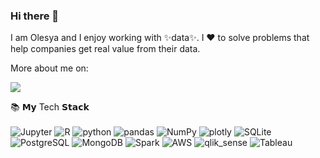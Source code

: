 ### Hi there 👋

I am Olesya and I enjoy working with ✨data✨. I ❤️ to solve problems that help companies get real value from their data.

More about me on:
<!-- [<img src="https://img.shields.io/badge/linkedin-%230077B5.svg?&style=for-the-badge&logo=linkedin&logoColor=white"/>](https://ca.linkedin.com/in/olesya-irkhina-3a890765) -->

[<img src="https://img.shields.io/badge/-linkedin-05122A?style=flat&logo=linkedin"/>](https://ca.linkedin.com/in/olesya-irkhina-3a890765)

<!-- <details>
	<summary>:books:&nbsp;&nbsp;&nbsp;<b>𝗠𝘆 Tech 𝗦𝘁𝗮𝗰𝗸</b></summary>
	<br/> -->
 
<!-- 
![VBScript](https://img.shields.io/badge/-VBScript-05122A?style=flat&logo=VBScript)&nbsp;
![python](https://img.shields.io/badge/-python-05122A?style=flat&logo=python)&nbsp;
![pandas](https://img.shields.io/badge/-pandas-05122A?style=flat&logo=pandas)&nbsp;
![matplotlib](https://img.shields.io/badge/-matplotlib-05122A?style=flat&logo=matplotlib)&nbsp;
![matplotlib](https://img.shields.io/badge/-matplotlib-05122A?style=flat&logo=matplotlib)&nbsp;
![HTML5](https://img.shields.io/badge/-HTML5-05122A?style=flat&logo=HTML5)&nbsp;
![CSS3](https://img.shields.io/badge/-CSS3-05122A?style=flat&logo=CSS3)&nbsp;
![JavaScript](https://img.shields.io/badge/-JavaScript-05122A?style=flat&logo=JavaScript)&nbsp;
![PostgreSQL](https://img.shields.io/badge/PostgreSQL-05122A?style=flat&logo=postgresql)&nbsp;
![Spark](https://img.shields.io/badge/-Apache_Spark-05122A?style=flat&logo=apache-spark)&nbsp;
![AWS](https://img.shields.io/badge/-AWS-05122A?style=flat&logo=Amazon-AWS)&nbsp; -->


<!--  </details> -->
:books: 𝗠𝘆 Tech 𝗦𝘁𝗮𝗰𝗸
</br>
</br>
![Jupyter](https://img.shields.io/badge/-Jupyter-05122A?style=flat&logo=Jupyter)
![R](https://img.shields.io/badge/-R-05122A?style=flat&logo=R)
![python](https://img.shields.io/badge/-python-05122A?style=flat&logo=python)
![pandas](https://img.shields.io/badge/-pandas-05122A?style=flat&logo=pandas)
![NumPy](https://img.shields.io/badge/-NumPy-05122A?style=flat&logo=NumPy)
![plotly](https://img.shields.io/badge/-plotly-05122A?style=flat&logo=plotly)
![SQLite](https://img.shields.io/badge/SQLite-05122A?style=flat&logo=SQLite)
![PostgreSQL](https://img.shields.io/badge/PostgreSQL-05122A?style=flat&logo=postgresql)
![MongoDB](https://img.shields.io/badge/MongoDB-05122A?style=flat&logo=MongoDB)
![Spark](https://img.shields.io/badge/-Apache_Spark-05122A?style=flat&logo=apache-spark)
![AWS](https://img.shields.io/badge/-AWS-05122A?style=flat&logo=Amazon-AWS)
![qlik_sense](https://img.shields.io/badge/-QlikSense-05122A?style=flat&logo=qlikview)
![Tableau](https://img.shields.io/badge/-Tableau-05122A?style=flat&logo=Tableau)




<!--
**itekkie/itekkie** is a ✨ _special_ ✨ repository because its `README.md` (this file) appears on your GitHub profile.

Here are some ideas to get you started:

- 🔭 I’m currently working on ...
- 🌱 I’m currently learning ...
- 👯 I’m looking to collaborate on ...
- 🤔 I’m looking for help with ...
- 💬 Ask me about ...
- 📫 How to reach me: ...
- 😄 Pronouns: ...
- ⚡ Fun fact: ...
-->
